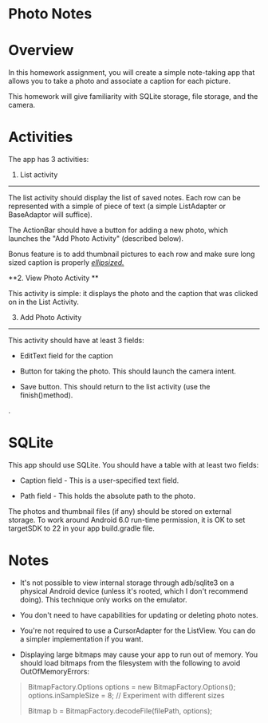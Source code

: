 Photo Notes
=========

Overview 
=========

In this homework assignment, you will create a simple note-taking app that allows you to take a photo and associate a caption for each picture.

This homework will give familiarity with SQLite storage, file storage, and the camera.

Activities 
===========

The app has 3 activities:

1. List activity 
-----------------

The list activity should display the list of saved notes. Each row can be represented with a simple of piece of text (a simple ListAdapter or BaseAdaptor will suffice).

The ActionBar should have a button for adding a new photo, which launches the "Add Photo Activity" (described below).

Bonus feature is to add thumbnail pictures to each row and make sure long sized caption is properly [*ellipsized.*](http://developer.android.com/reference/android/widget/TextView.html#attr_android:ellipsize)[ ](http://developer.android.com/reference/android/widget/TextView.html#attr_android:ellipsize)

**2. View Photo Activity **

This activity is simple: it displays the photo and the caption that was clicked on in the List Activity.

3. Add Photo Activity 
----------------------

This activity should have at least 3 fields:

-   EditText field for the caption

-   Button for taking the photo. This should launch the camera intent.

-   Save button. This should return to the list activity (use the finish()method).

.

SQLite 
=======

This app should use SQLite. You should have a table with at least two fields:

-   Caption field - This is a user-specified text field.

-   Path field - This holds the absolute path to the photo.

The photos and thumbnail files (if any) should be stored on external storage. To work around Android 6.0 run-time permission, it is OK to set targetSDK to 22 in your app build.gradle file.

Notes 
======

-   It's not possible to view internal storage through adb/sqlite3 on a physical Android device (unless it's rooted, which I don't recommend doing). This technique only works on the emulator.

-   You don't need to have capabilities for updating or deleting photo notes.

-   You're not required to use a CursorAdapter for the ListView. You can do a simpler implementation if you want.

-   Displaying large bitmaps may cause your app to run out of memory. You should load bitmaps from the filesystem with the following to avoid OutOfMemoryErrors:

> BitmapFactory.Options options = new BitmapFactory.Options(); options.inSampleSize = 8; // Experiment with different sizes
>
> Bitmap b = BitmapFactory.decodeFile(filePath, options);
